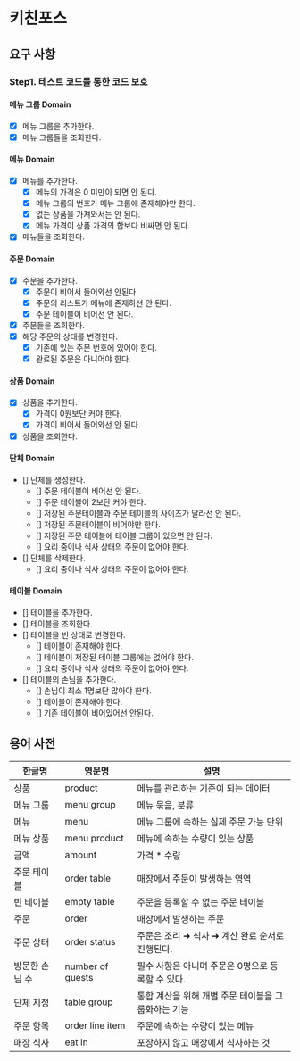 # 키친포스

## 요구 사항
### Step1. 테스트 코드를 통한 코드 보호
#### 메뉴 그룹 Domain
- [x] 메뉴 그룹을 추가한다.
- [x] 메뉴 그룹들을 조회한다.

#### 메뉴 Domain
- [x] 메뉴를 추가한다.
    - [x] 메뉴의 가격은 0 미만이 되면 안 된다.
    - [x] 메뉴 그룹의 번호가 메뉴 그룹에 존재해야만 한다.
    - [x] 없는 상품을 가져와서는 안 된다.
    - [x] 메뉴 가격이 상품 가격의 합보다 비싸면 안 된다.
- [x] 메뉴들을 조회한다.

#### 주문 Domain
- [x] 주문을 추가한다.
    - [x] 주문이 비어서 들어와선 안된다.
    - [x] 주문의 리스트가 메뉴에 존재하선 안 된다.
    - [x] 주문 테이블이 비어선 안 된다.
- [x] 주문들을 조회한다.
- [x] 해당 주문의 상태를 변경한다.
    - [x] 기존에 있는 주문 번호에 있어야 한다.
    - [x] 완료된 주문은 아니어야 한다.

#### 상품 Domain
- [x] 상품을 추가한다.
    - [x] 가격이 0원보단 커야 한다.
    - [x] 가격이 비어서 들어와선 안 된다.
- [x] 상품을 조회한다.

#### 단체 Domain
- [] 단체를 생성한다.
    - [] 주문 테이블이 비어선 안 된다.
    - [] 주문 테이블이 2보단 커야 한다.
    - [] 저장된 주문테이블과 주문 테이블의 사이즈가 달라선 안 된다.
    - [] 저장된 주문테이블이 비어야만 한다. 
    - [] 저장된 주문 테이블에 테이블 그룹이 있으면 안 된다.
    - [] 요리 중이나 식사 상태의 주문이 없어야 한다. 
- [] 단체를 삭제한다.
    - [] 요리 중이나 식사 상태의 주문이 없어야 한다.

#### 테이블 Domain
- [] 테이블을 추가한다.
- [] 테이블을 조회한다.
- [] 테이블을 빈 상태로 변경한다.
    - [] 테이블이 존재해야 한다.
    - [] 테이블이 저장된 테이블 그룹에는 없어야 한다.
    - [] 요리 중이나 식사 상태의 주문이 없어야 한다.
- [] 테이블의 손님을 추가한다. 
    - [] 손님이 최소 1명보단 많아야 한다.
    - [] 테이블이 존재해야 한다.
    - [] 기존 테이블이 비어있어선 안된다.

## 용어 사전

| 한글명 | 영문명 | 설명 |
| --- | --- | --- |
| 상품 | product | 메뉴를 관리하는 기준이 되는 데이터 |
| 메뉴 그룹 | menu group | 메뉴 묶음, 분류 |
| 메뉴 | menu | 메뉴 그룹에 속하는 실제 주문 가능 단위 |
| 메뉴 상품 | menu product | 메뉴에 속하는 수량이 있는 상품 |
| 금액 | amount | 가격 * 수량 |
| 주문 테이블 | order table | 매장에서 주문이 발생하는 영역 |
| 빈 테이블 | empty table | 주문을 등록할 수 없는 주문 테이블 |
| 주문 | order | 매장에서 발생하는 주문 |
| 주문 상태 | order status | 주문은 조리 ➜ 식사 ➜ 계산 완료 순서로 진행된다. |
| 방문한 손님 수 | number of guests | 필수 사항은 아니며 주문은 0명으로 등록할 수 있다. |
| 단체 지정 | table group | 통합 계산을 위해 개별 주문 테이블을 그룹화하는 기능 |
| 주문 항목 | order line item | 주문에 속하는 수량이 있는 메뉴 |
| 매장 식사 | eat in | 포장하지 않고 매장에서 식사하는 것 |
